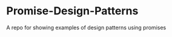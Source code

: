 Promise-Design-Patterns
=======================

A repo for showing examples of design patterns using promises
